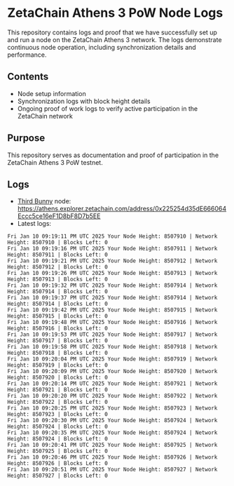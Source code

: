 # ZetaChain Athens 3 PoW Node Logs
This repository contains logs and proof that we have successfully set up and run a node on the ZetaChain Athens 3 network. The logs demonstrate continuous node operation, including synchronization details and performance.

## Contents
- Node setup information
- Synchronization logs with block height details
- Ongoing proof of work logs to verify active participation in the ZetaChain network

## Purpose
This repository serves as documentation and proof of participation in the ZetaChain Athens 3 PoW testnet.

## Logs

- [Third Bunny](https://thirdbunny.xyz/) node: https://athens.explorer.zetachain.com/address/0x225254d35dE666064Eccc5ce16eF1D8bF8D7b5EE
- Latest logs:
```
Fri Jan 10 09:19:11 PM UTC 2025 Your Node Height: 8507910 | Network Height: 8507910 | Blocks Left: 0
Fri Jan 10 09:19:16 PM UTC 2025 Your Node Height: 8507911 | Network Height: 8507911 | Blocks Left: 0
Fri Jan 10 09:19:21 PM UTC 2025 Your Node Height: 8507912 | Network Height: 8507912 | Blocks Left: 0
Fri Jan 10 09:19:26 PM UTC 2025 Your Node Height: 8507913 | Network Height: 8507913 | Blocks Left: 0
Fri Jan 10 09:19:32 PM UTC 2025 Your Node Height: 8507914 | Network Height: 8507914 | Blocks Left: 0
Fri Jan 10 09:19:37 PM UTC 2025 Your Node Height: 8507914 | Network Height: 8507914 | Blocks Left: 0
Fri Jan 10 09:19:42 PM UTC 2025 Your Node Height: 8507915 | Network Height: 8507915 | Blocks Left: 0
Fri Jan 10 09:19:48 PM UTC 2025 Your Node Height: 8507916 | Network Height: 8507916 | Blocks Left: 0
Fri Jan 10 09:19:53 PM UTC 2025 Your Node Height: 8507917 | Network Height: 8507917 | Blocks Left: 0
Fri Jan 10 09:19:58 PM UTC 2025 Your Node Height: 8507918 | Network Height: 8507918 | Blocks Left: 0
Fri Jan 10 09:20:04 PM UTC 2025 Your Node Height: 8507919 | Network Height: 8507919 | Blocks Left: 0
Fri Jan 10 09:20:09 PM UTC 2025 Your Node Height: 8507920 | Network Height: 8507920 | Blocks Left: 0
Fri Jan 10 09:20:14 PM UTC 2025 Your Node Height: 8507921 | Network Height: 8507921 | Blocks Left: 0
Fri Jan 10 09:20:20 PM UTC 2025 Your Node Height: 8507922 | Network Height: 8507922 | Blocks Left: 0
Fri Jan 10 09:20:25 PM UTC 2025 Your Node Height: 8507923 | Network Height: 8507923 | Blocks Left: 0
Fri Jan 10 09:20:30 PM UTC 2025 Your Node Height: 8507924 | Network Height: 8507924 | Blocks Left: 0
Fri Jan 10 09:20:35 PM UTC 2025 Your Node Height: 8507924 | Network Height: 8507924 | Blocks Left: 0
Fri Jan 10 09:20:41 PM UTC 2025 Your Node Height: 8507925 | Network Height: 8507925 | Blocks Left: 0
Fri Jan 10 09:20:46 PM UTC 2025 Your Node Height: 8507926 | Network Height: 8507926 | Blocks Left: 0
Fri Jan 10 09:20:51 PM UTC 2025 Your Node Height: 8507927 | Network Height: 8507927 | Blocks Left: 0
```

